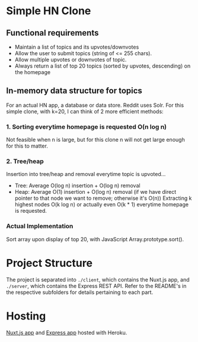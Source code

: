 # Simple HN Clone
## Functional requirements
- Maintain a list of topics and its upvotes/downvotes
- Allow the user to submit topics (string of <= 255 chars).
- Allow multiple upvotes or downvotes of topic.
- Always return a list of top 20 topics (sorted by upvotes, descending) on the homepage

## In-memory data structure for topics
For an actual HN app, a database or data store. Reddit uses Solr.
For this simple clone, with k=20, I can think of 2 more efficient methods:
### 1. Sorting everytime homepage is requested O(n log n)
Not feasible when n is large, but for this clone n will not get large enough for this to matter.

### 2. Tree/heap
Insertion into tree/heap and removal everytime topic is upvoted... 
- Tree: Average O(log n) insertion + O(log n) removal
- Heap: Average O(1) insertion + O(log n) removal (if we have direct pointer to that node we want to remove; otherwise it's O(n))
Extracting k highest nodes O(k log n) or actually even O(k * 1) everytime homepage is requested.

### Actual Implementation 
Sort array upon display of top 20, with JavaScript Array.prototype.sort().

# Project Structure
The project is separated into `./client`, which contains the Nuxt.js app, and `./server`, which contains the Express REST API. Refer to the README's in the respective subfolders for details pertaining to each part.

# Hosting
[Nuxt.js app](https://simple-hn-app.herokuapp.com/) and [Express app](https://simple-hn-api.herokuapp.com/) hosted with Heroku.
